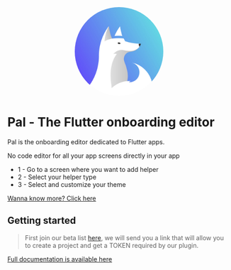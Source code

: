 <p align="center">
	<a href="https://apparence.io/">
		<img src="https://github.com/Apparence-io/pal-plugin/blob/master/example/assets/images/icon.jpg" width="200px" alt="pal logo" style="border-radius:50%">
	</a>
</p>

# Pal - The Flutter onboarding editor

Pal is the onboarding editor dedicated to Flutter apps.

No code editor for all your app screens directly in your app
* 1 - Go to a screen where you want to add helper
* 2 - Select your helper type
* 3 - Select and customize your theme

[Wanna know more? Click here](http://pal-plugin.tech)

## Getting started

> First join our beta list [here](http://pal-plugin.tech), we will send you a link that will allow you to create a project and get a TOKEN required by our plugin.

[Full documentation is available here](http://doc.pal-plugin.tech)

